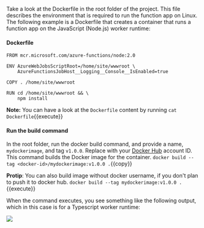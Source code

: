 Take a look at the Dockerfile in the root folder of the project. This file describes the environment that is required to run the function app on Linux. The following example is a Dockerfile that creates a container that runs a function app on the JavaScript (Node.js) worker runtime:

#### Dockerfile

```
FROM mcr.microsoft.com/azure-functions/node:2.0

ENV AzureWebJobsScriptRoot=/home/site/wwwroot \
    AzureFunctionsJobHost__Logging__Console__IsEnabled=true

COPY . /home/site/wwwroot

RUN cd /home/site/wwwroot && \
    npm install
```

**Note:** You can have a look at the `Dockerfile` content by running `cat Dockerfile`{{execute}} 

#### Run the build command
In the root folder, run the docker build command, and provide a name, `mydockerimage`, and tag `v1.0.0`. Replace <docker-id> with your [Docker Hub](https://hub.docker.com) account ID. This command builds the Docker image for the container.
`docker build --tag <docker-id>/mydockerimage:v1.0.0 .`{{copy}}

**Protip**: You can also build image without docker username, if you don't plan to push it to docker hub.
`docker build --tag mydockerimage:v1.0.0 .`{{execute}}

When the command executes, you see something like the following output, which in this case is for a Typescript worker runtime:

![](https://github.com/fenago/katacoda-scenarios/raw/master/azure-functions/azure-functions-docker/steps/7/1.JPG)
